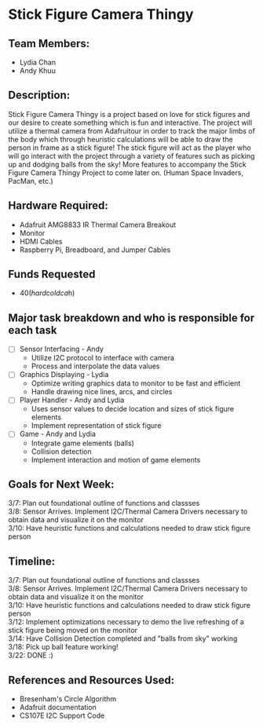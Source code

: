 # Stick Figure Camera Thingy 


## Team Members: 
 * Lydia Chan
 * Andy Khuu

## Description: 
Stick Figure Camera Thingy is a project based on  love for stick figures and our desire to create something which is fun and interactive. The project will utilize a thermal camera from Adafruitour in order to track the major limbs of the body which through heuristic calculations will be able to draw the person in frame as a stick figure! The stick figure will act as the player who will go interact with the project through a variety of features such as picking up and dodging balls from the sky! More features to accompany the Stick Figure Camera Thingy Project to come later on. (Human Space Invaders, PacMan, etc.) 

## Hardware Required: 
* Adafruit AMG8833 IR Thermal Camera Breakout
* Monitor
* HDMI Cables
* Raspberry Pi, Breadboard, and Jumper Cables

## Funds Requested
* $40(hard cold ca$h)

## Major task breakdown and who is responsible for each task
- [ ] Sensor Interfacing - Andy <br/>
  * Utilize I2C protocol to interface with camera <br/>
  * Process and interpolate the data values <br/>
- [ ] Graphics Displaying - Lydia <br/>
  * Optimize writing graphics data to monitor to be fast and efficient <br/>
  * Handle drawing nice lines, arcs, and circles <br/>
- [ ] Player Handler - Andy and Lydia <br/>
  * Uses sensor values to decide location and sizes of stick figure elements  <br/>
  * Implement representation of stick figure  <br/>
- [ ] Game - Andy and Lydia <br/> 
  * Integrate game elements (balls) <br/>
  * Collision detection <br/>
  * Implement interaction and motion of game elements <br/>

## Goals for Next Week:
3/7: Plan out foundational outline of functions and classses <br/>
3/8: Sensor Arrives. Implement I2C/Thermal Camera Drivers necessary to obtain data and visualize it on the monitor <br/>
3/10: Have heuristic functions and calculations needed to draw stick figure person <br/>

## Timeline:
3/7: Plan out foundational outline of functions and classses <br/>
3/8: Sensor Arrives. Implement I2C/Thermal Camera Drivers necessary to obtain data and visualize it on the monitor <br/>
3/10: Have heuristic functions and calculations needed to draw stick figure person <br/>
3/12: Implement optimizations necessary to demo the live refreshing of a stick figure being moved on the monitor <br/>
3/14: Have Collision Detection completed and "balls from sky" working <br/>
3/18: Pick up ball feature working! <br/>
3/22: DONE :) <br/>

## References and Resources Used:
 * Bresenham's Circle Algorithm<br/>
 * Adafruit documentation<br/>
 * CS107E I2C Support Code<br/>

